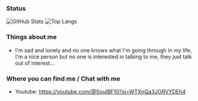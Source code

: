 ### Status
![GitHub Stats](https://github-readme-stats.vercel.app/api?username=glauberb0802&theme=merko&PAT_1)
![Top Langs](https://github-readme-stats.vercel.app/api/top-langs/?username=glauberb0802&layout=compact&theme=merko&PAT_1)

### Things about me
- I'm sad and lonely and no one knows what I'm going through in my life, I'm a nice person but no one is interested in talking to me, they just talk out of interest...

### Where you can find me / Chat with me
- Youtube: https://youtube.com/@SoulBF10?si=WTXnQa3JORVYDEh4
